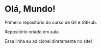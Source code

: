 # Olá, Mundo!
 Primeiro repositório do curso de Git e GitHub.

 Repositório criado em aula.

Essa linha eu adicionei diretamente no site!
